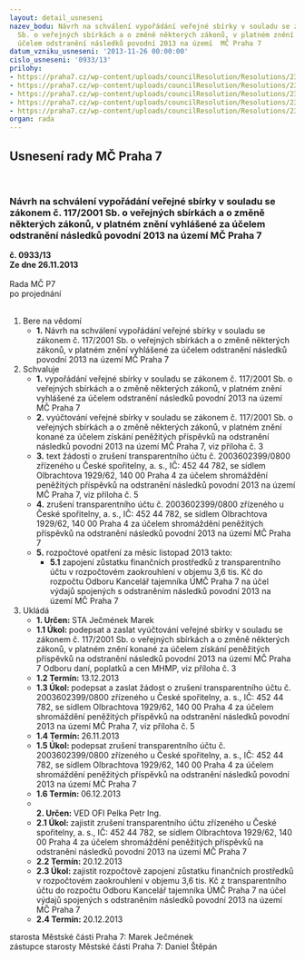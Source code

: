 ```yaml
---
layout: detail_usneseni
nazev_bodu: Návrh na schválení vypořádání veřejné sbírky v souladu se zákonem č. 117/2001
  Sb. o veřejných sbírkách a o změně některých zákonů, v platném znění vyhlášené za
  účelem odstranění následků povodní 2013 na území  MČ Praha 7
datum_vzniku_usneseni: '2013-11-26 00:00:00'
cislo_usneseni: '0933/13'
prilohy:
- https://praha7.cz/wp-content/uploads/councilResolution/Resolutions/23448/61-13-usneseni_zrizeni_povodnoveho_konta.doc
- https://praha7.cz/wp-content/uploads/councilResolution/Resolutions/23448/61-13-osvedceni_oznameni_sbirky_mhmp.pdf
- https://praha7.cz/wp-content/uploads/councilResolution/Resolutions/23448/61-13-vyuctovani_sbirky_mc_praha_7_povodne_2013.doc
- https://praha7.cz/wp-content/uploads/councilResolution/Resolutions/23448/61-13-transparntni_ucet_k_19_11_2013.pdf
- https://praha7.cz/wp-content/uploads/councilResolution/Resolutions/23448/61-13-zadost_o_zruseni_transparentniho_uctu_mc_praha_7_povodne_2013.doc
organ: rada
---
```

<div id="ucUsn_pList" class="usn">
	<span><h2>Usnesení rady MČ Praha 7 </h2>
<br></span><div class="standBody">
<span><h3>Návrh na schválení vypořádání veřejné sbírky v souladu se zákonem č. 117/2001 Sb. o veřejných sbírkách a o změně některých zákonů, v platném znění vyhlášené za účelem odstranění následků povodní 2013 na území  MČ Praha 7</h3></span><div class="center">
		<strong>č. 0933/13</strong><br>
	</div>
<div class="center">
		<strong>Ze dne 26.11.2013</strong><br><br>
	</div>Rada MČ P7<br> po projednání<br><br><ol>
<li>Bere na vědomí<ul><li>
<strong>1.</strong> Návrh na schválení vypořádání veřejné sbírky v souladu se zákonem č. 117/2001 Sb. o veřejných sbírkách a o změně některých zákonů, v platném znění vyhlášené za účelem odstranění následků povodní 2013 na území  MČ Praha 7</li></ul>
</li>
<li>Schvaluje<ul>
<li>
<strong>1.</strong> vypořádání veřejné sbírky v souladu se zákonem č. 117/2001 Sb. o veřejných sbírkách a o změně některých zákonů, v platném znění vyhlášené za účelem odstranění následků povodní 2013 na území MČ Praha 7</li>
<li>
<strong>2.</strong> vyúčtování veřejné sbírky v souladu se zákonem č. 117/2001 Sb. o veřejných sbírkách a o změně některých zákonů, v platném znění konané za účelem získání peněžitých příspěvků na odstranění následků povodní 2013 na území MČ Praha 7, viz příloha č. 3</li>
<li>
<strong>3.</strong> text žádosti o zrušení transparentního účtu č. 2003602399/0800 zřízeného u České spořitelny, a. s., IČ: 452 44 782, se sídlem Olbrachtova 1929/62, 140 00 Praha 4 za účelem shromáždění peněžitých příspěvků na odstranění následků povodní 2013 na území MČ Praha 7, viz příloha č. 5</li>
<li>
<strong>4.</strong> zrušení transparentního účtu č. 2003602399/0800 zřízeného  u České spořitelny, a. s., IČ: 452 44 782, se sídlem Olbrachtova 1929/62, 140 00 Praha 4 za účelem shromáždění peněžitých příspěvků na odstranění následků povodní 2013 na území MČ Praha 7 </li>
<li>
<strong>5.</strong> rozpočtové opatření za měsíc listopad 2013 takto: <ul><li>
<strong>5.1</strong> zapojení zůstatku finančních prostředků z transparentního účtu v rozpočtovém zaokrouhlení v objemu 3,6 tis. Kč do rozpočtu Odboru Kancelář tajemníka ÚMČ Praha 7 na účel výdajů spojených s odstraněním následků povodní 2013 na území MČ Praha 7</li></ul>
</li>
</ul>
</li>
<li>Ukládá<ul>
<li>
<strong>1. Určen: </strong>STA Ječmének Marek</li>
<li>
<strong>1.1 Úkol: </strong>podepsat a zaslat vyúčtování veřejné sbírky v souladu se zákonem č. 117/2001 Sb. o veřejných sbírkách a o změně některých zákonů, v platném znění konané za účelem získání peněžitých příspěvků na odstranění následků povodní 2013 na území MČ Praha 7 Odboru daní, poplatků a cen MHMP, viz příloha č. 3</li>
<li>
<strong>1.2 Termín: </strong>13.12.2013</li>
<li>
<strong>1.3 Úkol: </strong>podepsat a zaslat žádost o zrušení transparentního účtu č. 2003602399/0800 zřízeného u České spořitelny, a. s., IČ: 452 44 782, se sídlem Olbrachtova 1929/62, 140 00 Praha 4 za účelem shromáždění peněžitých příspěvků na odstranění následků povodní 2013 na území MČ Praha 7, viz příloha č. 5</li>
<li>
<strong>1.4 Termín: </strong>26.11.2013</li>
<li>
<strong>1.5 Úkol: </strong>podepsat zrušení transparentního účtu č. 2003602399/0800 zřízeného u České spořitelny, a. s., IČ: 452 44 782, se sídlem Olbrachtova 1929/62, 140 00 Praha 4 za účelem shromáždění peněžitých příspěvků na odstranění následků povodní 2013 na území MČ Praha 7</li>
<li>
<strong>1.6 Termín: </strong>06.12.2013</li>
<li>
<strong><br>2. Určen: </strong>VED OFI Pelka Petr Ing.</li>
<li>
<strong>2.1 Úkol: </strong>zajistit zrušení transparentního účtu zřízeného u České spořitelny, a. s., IČ: 452 44 782, se sídlem Olbrachtova 1929/62, 140 00 Praha 4 za účelem shromáždění peněžitých příspěvků na odstranění následků povodní 2013 na území MČ Praha 7</li>
<li>
<strong>2.2 Termín: </strong>20.12.2013</li>
<li>
<strong>2.3 Úkol: </strong>zajistit rozpočtově zapojení zůstatku finančních prostředků v rozpočtovém zaokrouhlení v objemu 3,6 tis. Kč z transparentního účtu do rozpočtu Odboru Kancelář tajemníka ÚMČ Praha 7 na účel výdajů spojených s odstraněním následků povodní 2013 na území MČ Praha 7</li>
<li>
<strong>2.4 Termín: </strong>20.12.2013</li>
</ul>
</li>
</ol>starosta Městské části Praha 7: Marek Ječmének<br>zástupce starosty Městské části Praha 7: Daniel Štěpán 
</div>
</div>